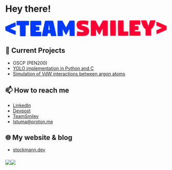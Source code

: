 
# Hey there!

[<img src="https://github.com/lstuma/lstuma/blob/main/teamsmiley.png?raw=true" alt="TeamSmiley" width="auto" height="50em">](https://teamsmiley.org)

  ## 🔭 Current Projects
- OSCP (PEN200)
- [YOLO implementation in Python and C](https://github.com/lstuma/YOLO)
- [Simulation of VdW interactions between argon atoms](https://github.com/lstuma/molecular_simulation)

## 📫 How to reach me
 - [LinkedIn](https://www.linkedin.com/in/lukas-stockmann-640405239)
 - [Devpost](https://devpost.com/lstuma)
 - [TeamSmiley](https://teamsmiley.org)
 - [lstuma@proton.me](mailto:lstuma@proton.me)

 ## 🌐 My website & blog
 
 - [stockmann.dev](https://stockmann.dev)

###
<a href="https://github.com/lstuma">
<img align="left" style="display: inline-flex;" src="https://github-readme-stats.vercel.app/api/top-langs/?username=lstuma&layout=compact&theme=tokyonight&hide=shell,html,css&langs_count=5&bg_color=00000000"/>
<a/>
<a href="https://github.com/lstuma">
<img align="left" style="display: inline-flex;" src="https://github-readme-stats.vercel.app/api?username=lstuma&hide=issues&show_icons=true&count_private=true&theme=tokyonight&hide_rank=true&bg_color=00000000"/>
<a/>
